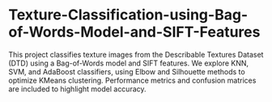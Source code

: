 # Texture-Classification-using-Bag-of-Words-Model-and-SIFT-Features
This project classifies texture images from the Describable Textures Dataset (DTD) using a Bag-of-Words model and SIFT features. We explore KNN, SVM, and AdaBoost classifiers, using Elbow and Silhouette methods to optimize KMeans clustering. Performance metrics and confusion matrices are included to highlight model accuracy.

